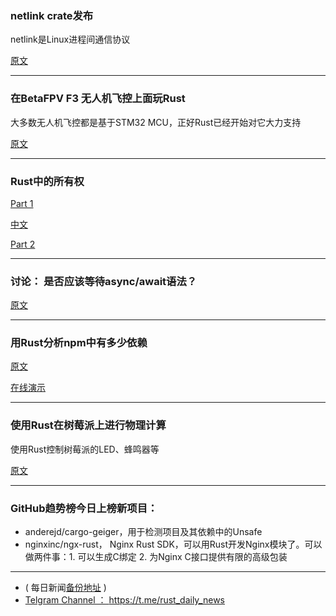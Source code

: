 ### netlink crate发布

netlink是Linux进程间通信协议

[原文](https://www.reddit.com/r/rust/comments/8yduqa/announcing_a_netlink_crates/)

---

### 在BetaFPV F3 无人机飞控上面玩Rust

大多数无人机飞控都是基于STM32 MCU，正好Rust已经开始对它大力支持

[原文](https://www.joshmcguigan.com/blog/betafpv-drone-flight-controller-hello-rust/)

---

### Rust中的所有权


[Part 1](https://medium.com/@thomascountz/ownership-in-rust-part-1-112036b1126b)

[中文](http://ruster.xyz/a/share/theme/2)

[Part 2](https://medium.com/@thomascountz/ownership-in-rust-part-2-c3e1da89956e)

---

### 讨论： 是否应该等待async/await语法？

[原文](https://www.reddit.com/r/rust/comments/8y9bc8/should_i_wait_for_asyncawait_syntax/)

---

### 用Rust分析npm中有多少依赖

[原文](https://mrandri19.github.io/2018/06/24/how-much-of-npm-will-you-break.html)

[在线演示](http://howmuchofnpmcanyoubreak.ml/)

---

### 使用Rust在树莓派上进行物理计算

使用Rust控制树莓派的LED、蜂鸣器等

[原文](https://medium.com/@rahulthakoor/physical-computing-with-rust-on-raspberry-pi-a7b6f34261a6)

---

### GitHub趋势榜今日上榜新项目：

- anderejd/cargo-geiger，用于检测项目及其依赖中的Unsafe
- nginxinc/ngx-rust， Nginx Rust SDK，可以用Rust开发Nginx模块了。可以做两件事：1. 可以生成C绑定 2. 为Nginx C接口提供有限的高级包装

---

- ( 每日新闻[备份地址](https://github.com/RustStudy/rust_daily_news) )
- [Telgram Channel ： https://t.me/rust_daily_news ](https://t.me/rust_daily_news )

